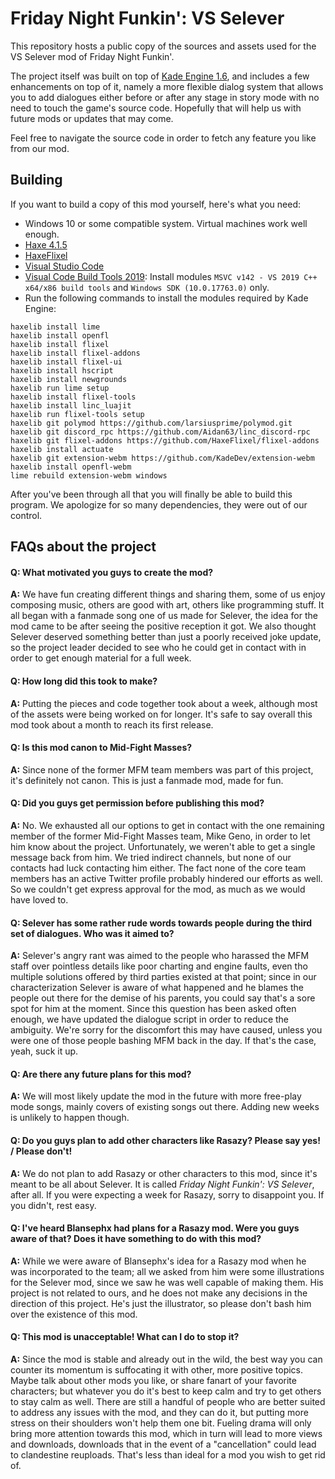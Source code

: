 # Friday Night Funkin': VS Selever
This repository hosts a public copy of the sources and assets used for the VS Selever mod of Friday Night Funkin'.

The project itself was built on top of [Kade Engine 1.6](https://github.com/KadeDev/Kade-Engine), and includes a few enhancements on top of it, namely a more flexible dialog system that allows you to add dialogues either before or after any stage in story mode with no need to touch the game's source code. Hopefully that will help us with future mods or updates that may come.

Feel free to navigate the source code in order to fetch any feature you like from our mod.

## Building

If you want to build a copy of this mod yourself, here's what you need:

* Windows 10 or some compatible system. Virtual machines work well enough.
* [Haxe 4.1.5](https://haxe.org/download/version/4.1.5/)
* [HaxeFlixel](https://haxeflixel.com/documentation/install-haxeflixel/)
* [Visual Studio Code](https://code.visualstudio.com)
* [Visual Code Build Tools 2019](https://visualstudio.microsoft.com/downloads/): Install modules `MSVC v142 - VS 2019 C++ x64/x86 build tools` and `Windows SDK (10.0.17763.0)` only.
* Run the following commands to install the modules required by Kade Engine:
```
haxelib install lime
haxelib install openfl
haxelib install flixel
haxelib install flixel-addons
haxelib install flixel-ui
haxelib install hscript
haxelib install newgrounds
haxelib run lime setup
haxelib install flixel-tools
haxelib install linc_luajit
haxelib run flixel-tools setup
haxelib git polymod https://github.com/larsiusprime/polymod.git
haxelib git discord_rpc https://github.com/Aidan63/linc_discord-rpc
haxelib git flixel-addons https://github.com/HaxeFlixel/flixel-addons
haxelib install actuate
haxelib git extension-webm https://github.com/KadeDev/extension-webm
haxelib install openfl-webm
lime rebuild extension-webm windows
```
After you've been through all that you will finally be able to build this program. We apologize for so many dependencies, they were out of our control.

## FAQs about the project
#### Q: What motivated you guys to create the mod?
**A:** We have fun creating different things and sharing them, some of us enjoy composing music, others are good with art, others like programming stuff. It all began with a fanmade song one of us made for Selever, the idea for the mod came to be after seeing the positive reception it got. We also thought Selever deserved something better than just a poorly received joke update, so the project leader decided to see who he could get in contact with in order to get enough material for a full week.

#### Q: How long did this took to make?
**A:** Putting the pieces and code together took about a week, although most of the assets were being worked on for longer. It's safe to say overall this mod took about a month to reach its first release.

#### Q: Is this mod canon to Mid-Fight Masses?
**A:** Since none of the former MFM team members was part of this project, it's definitely not canon. This is just a fanmade mod, made for fun.

#### Q: Did you guys get permission before publishing this mod?
**A:** No. We exhausted all our options to get in contact with the one remaining member of the former Mid-Fight Masses team, Mike Geno, in order to let him know about the project. Unfortunately, we weren't able to get a single message back from him. We tried indirect channels, but none of our contacts had luck contacting him either. The fact none of the core team members has an active Twitter profile probably hindered our efforts as well. So we couldn't get express approval for the mod, as much as we would have loved to.

#### Q: Selever has some rather rude words towards people during the third set of dialogues. Who was it aimed to?
**A:** Selever's angry rant was aimed to the people who harassed the MFM staff over pointless details like poor charting and engine faults, even tho multiple solutions offered by third parties existed at that point; since in our characterization Selever is aware of what happened and he blames the people out there for the demise of his parents, you could say that's a sore spot for him at the moment.
Since this question has been asked often enough, we have updated the dialogue script in order to reduce the ambiguity. We're sorry for the discomfort this may have caused, unless you were one of those people bashing MFM back in the day. If that's the case, yeah, suck it up.

#### Q: Are there any future plans for this mod?
**A:** We will most likely update the mod in the future with more free-play mode songs, mainly covers of existing songs out there. Adding new weeks is unlikely to happen though.

#### Q: Do you guys plan to add other characters like Rasazy? Please say yes! / Please don't!
**A:** We do not plan to add Rasazy or other characters to this mod, since it's meant to be all about Selever. It is called _Friday Night Funkin': VS Selever_, after all. If you were expecting a week for Rasazy, sorry to disappoint you. If you didn't, rest easy.

#### Q: I've heard Blansephx had plans for a Rasazy mod. Were you guys aware of that? Does it have something to do with this mod?
**A:** While we were aware of Blansephx's idea for a Rasazy mod when he was incorporated to the team; all we asked from him were some illustrations for the Selever mod, since we saw he was well capable of making them. His project is not related to ours, and he does not make any decisions in the direction of this project. He's just the illustrator, so please don't bash him over the existence of this mod.

#### Q: This mod is unacceptable! What can I do to stop it?
**A:** Since the mod is stable and already out in the wild, the best way you can counter its momentum is suffocating it with other, more positive topics. Maybe talk about other mods you like, or share fanart of your favorite characters; but whatever you do it's best to keep calm and try to get others to stay calm as well. There are still a handful of people who are better suited to address any issues with the mod, and they can do it, but putting more stress on their shoulders won't help them one bit. Fueling drama will only bring more attention towards this mod, which in turn will lead to more views and downloads, downloads that in the event of a "cancellation" could lead to clandestine reuploads. That's less than ideal for a mod you wish to get rid of.